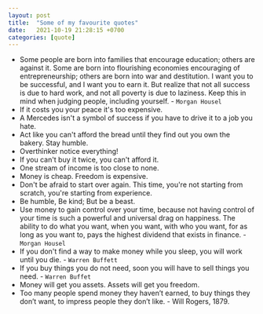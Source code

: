 ```yaml
---
layout: post
title:  "Some of my favourite quotes"
date:   2021-10-19 21:28:15 +0700
categories: [quote]
---
```


 * Some people are born into families that encourage education; others are against it. Some are born into flourishing economies encouraging of entrepreneurship; others are born into war and destitution. I want you to be successful, and I want you to earn it. But realize that not all success is due to hard work, and not all poverty is due to laziness. Keep this in mind when judging people, including yourself. - `Morgan Housel`
 * If it costs you your peace it's too expensive.
 * A Mercedes isn't a symbol of success if you have to drive it to a job you hate.
 * Act like you can't afford the bread until they find out you own the bakery. Stay humble.
 * Overthinker notice everything!
 * If you can't buy it twice, you can't afford it.
 * One stream of income is too close to none.
 * Money is cheap. Freedom is expensive.
 * Don't be afraid to start over again. This time, you're not starting from scratch, you're starting from experience.
 * Be humble, Be kind; But be a beast.
 * Use money to gain control over your time, because not having control of your time is such a powerful and universal drag on happiness. The ability to do what you want, when you want, with who you want, for as long as you want to, pays the highest dividend that exists in finance. - `Morgan Housel`
 * If you don't find a way to make money while you sleep, you will work until you die. - `Warren Buffett`
 * If you buy things you do not need, soon you will have to sell things you need. - `Warren Buffet`
 * Money will get you assets. Assets will get you freedom.
 * Too many people spend money they haven’t earned, to buy things they don’t want, to impress people they don’t like. - Will Rogers, 1879.
